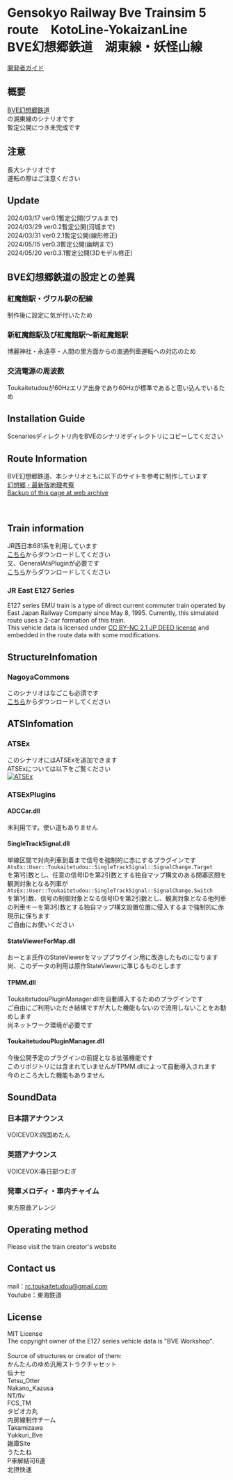 # Gensokyo Railway Bve Trainsim 5 route　KotoLine-YokaizanLine<br>BVE幻想郷鉄道　湖東線・妖怪山線
[開発者ガイド](dev.md)<br>

## 概要
[BVE幻想郷鉄道](https://github.com/noname390/BVE-Gensokyo-Railway/)<br>
の湖東線のシナリオです<br>
暫定公開につき未完成です

## 注意
長大シナリオです<br>
運転の際はご注意ください<br>

## Update
2024/03/17 ver0.1暫定公開(ヴワルまで)<br>
2024/03/29 ver0.2暫定公開(河城まで)<br>
2024/03/31 ver0.2.1暫定公開(線形修正)<br>
2024/05/15 ver0.3暫定公開(幽明まで)<br>
2024/05/20 ver0.3.1暫定公開(3Dモデル修正)<br>
## BVE幻想郷鉄道の設定との差異
### 紅魔館駅・ヴワル駅の配線
制作後に設定に気が付いたため
### 新紅魔館駅及び紅魔館駅～新紅魔館駅
博麗神社・永遠亭・人間の里方面からの直通列車運転への対応のため
### 交流電源の周波数
Toukaitetudouが60Hzエリア出身であり60Hzが標準であると思い込んでいるため
## Installation Guide
Scenariosディレクトリ内をBVEのシナリオディレクトリにコピーしてください

## Route Information

BVE幻想郷鉄道、本シナリオともに以下のサイトを参考に制作しています<br>
[幻想郷・最新版地理考察](https://yotogiluminary.wixsite.com/website/post/000014)<br>
[Backup of this page at web archive](https://web.archive.org/web/20230901101451/https://yotogiluminary.wixsite.com/website/post/000014)<br>

<br>

## Train information
JR西日本681系を利用しています<br>
[こちら](https://bve-westsyaryo.jimdofree.com/)からダウンロードしてください<br>
又、GeneralAtsPluginが必要です<br>
[こちら](https://github.com/uifnm/GeneralAtsPlugin)からダウンロードしてください<br>
### JR East E127 Series
E127 series EMU train is a type of direct current commuter train operated by East Japan Railway Company since May 8, 1995. Currently, this simulated route uses a 2-car formation of this train.<br>
This vehicle data is licensed under [CC BY-NC 2.1 JP DEED license](https://creativecommons.org/licenses/by-nc/2.1/jp/deed.en) and embedded in the route data with some modifications.<br>
## StructureInfomation
### NagoyaCommons
このシナリオはなごこも必須です<br>
[こちら](https://moffbarrel.stars.ne.jp/)からダウンロードしてください<br>
## ATSInfomation
### ATSEx
このシナリオにはATSExを追加できます<br>
ATSExについては以下をご覧ください<br>
[![ATSEx](https://www.okaoka-depot.com/contents/bve/banner_AtsEX.svg)](https://www.okaoka-depot.com/AtsEX/)
### ATSExPlugins
#### ADCCar.dll
未利用です。使い道もありません
#### SingleTrackSignal.dll
単線区間で対向列車到着まで信号を強制的に赤にするプラグインです<br>
<code>AtsEx::User::Toukaitetudou::SingleTrackSignal::SignalChange.Target</code><br>
を第1引数とし、任意の信号IDを第2引数とする独自マップ構文のある閉塞区間を観測対象となる列車が<br>
<code>AtsEx::User::Toukaitetudou::SingleTrackSignal::SignalChange.Switch</code><br>
を第1引数、信号の制御対象となる信号IDを第2引数とし、観測対象となる他列車の列車キーを第3引数とする独自マップ構文設置位置に侵入するまで強制的に赤現示に保ちます<br>
ご自由にお使いください

#### StateViewerForMap.dll
おーとま氏作のStateViewerをマッププラグイン用に改造したものになります<br>
尚、このデータの利用は原作StateViewerに準じるものとします
#### TPMM.dll
ToukaitetudouPluginManager.dllを自動導入するためのプラグインです<br>
ご自由にご利用いただき結構ですが大した機能もないので流用しないことをお勧めします<br>
尚ネットワーク環境が必要です
#### ToukaitetudouPluginManager.dll
今後公開予定のプラグインの前提となる拡張機能です<br>
このリポジトリには含まれていませんがTPMM.dllによって自動導入されます<br>
今のところ大した機能もありません

## SoundData
### 日本語アナウンス
VOICEVOX:四国めたん
### 英語アナウンス
VOICEVOX:春日部つむぎ
### 発車メロディ・車内チャイム
東方原曲アレンジ
## Operating method
Please visit the train creator's website
## Contact us
mail：rc.toukaitetudou@gmail.com<br>
Youtube：東海鉄道<br>
## License
MIT License<br>
The copyright owner of the E127 series vehicle data is "BVE Workshop".<br>
<br>
Source of structures or creator of them:<br>
かんたんのゆめ汎用ストラクチャセット<br>
仙ナセ<br>
Tetsu_Otter<br>
Nakano_Kazusa<br>
NT/fiv<br>
FCS_TM<br>
タピオカ丸<br>
内房線制作チーム<br>
Takamizawa<br>
Yukkuri_Bve<br>
雑庫Site<br>
うたたね<br>
P車解結可6連<br>
北摂快速<br>
